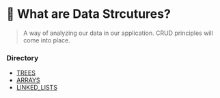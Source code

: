 # 🐬 What are Data Strcutures?
>A way of analyzing our data in our application. CRUD principles will come into place.

### Directory
- [TREES](https://github.com/daniel-enqz/daniel-enqz/tree/main/PROGRAMMING_COURSE💙/🐬DATA_STRUCTURES/TREES)
- [ARRAYS](https://github.com/daniel-enqz/daniel-enqz/tree/main/PROGRAMMING_COURSE💙/🐬DATA_STRUCTURES/TREES)
- [LINKED_LISTS](https://github.com/daniel-enqz/daniel-enqz/tree/main/PROGRAMMING_COURSE💙/🐬DATA_STRUCTURES/TREES)
